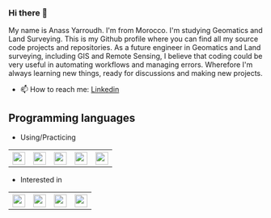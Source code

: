 ### Hi there 👋

My name is Anass Yarroudh. I'm from Morocco. I'm studying Geomatics and Land Surveying. This is my Github profile where you can find all my source code projects and repositories. As a future engineer in Geomatics and Land surveying, including GIS and Remote Sensing, I believe that coding could be very useful in automating workflows and managing errors. Wherefore I'm always learning new things, ready for discussions and making new projects.  
- 📫 How to reach me: [Linkedin](https://www.linkedin.com/in/anass-yarroudh/)  
## Programming languages

* Using/Practicing

<table>
  <tr>
    <th><div><img src="https://upload.wikimedia.org/wikipedia/commons/thumb/c/c3/Python-logo-notext.svg/768px-Python-logo-notext.svg.png" width="25" height="25"/></div></th>
    <th><div><img src="https://upload.wikimedia.org/wikipedia/commons/thumb/4/40/VB.NET_Logo.svg/1200px-VB.NET_Logo.svg.png" width="25" height="25"/></div></th>
    <th><div><img src="https://e7.pngegg.com/pngimages/170/924/png-clipart-microsoft-sql-server-microsoft-azure-sql-database-microsoft-text-logo-thumbnail.png" width="25" height="25"/></div></th>
    <th><div><img src="https://w7.pngwing.com/pngs/804/652/png-transparent-postgis-postgresql-spatial-database-geoserver-postgis-blue-marine-mammal-logo.png" width="25" height="25"/></div></th>
    <th><div><img src="https://upload.wikimedia.org/wikipedia/commons/thumb/9/99/Unofficial_JavaScript_logo_2.svg/480px-Unofficial_JavaScript_logo_2.svg.png" width="25" height="25"/></div></th>
  </tr>
</table>  

* Interested in

<table>
  <tr>
    <th><div><img src="https://upload.wikimedia.org/wikipedia/commons/thumb/1/1b/R_logo.svg/991px-R_logo.svg.png" width="25" height="25"/></div></th>
    <th><div><img src="https://www.w3.org/html/logo/downloads/HTML5_Badge_512.png" width="25" height="25"/></div></th>
    <th><div><img src="https://seeklogo.com/images/C/c-sharp-c-logo-02F17714BA-seeklogo.com.png" width="25" height="25"/></div></th>
    <th><div><img src="https://upload.wikimedia.org/wikipedia/commons/thumb/9/99/Unofficial_JavaScript_logo_2.svg/480px-Unofficial_JavaScript_logo_2.svg.png" width="25" height="25"/></div></th> 
  </tr>
</table>
